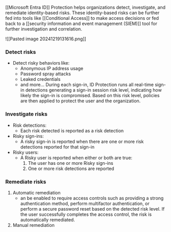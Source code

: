 [[Microsoft Entra ID]] Protection helps organizations detect, investigate, and remediate identity-based risks. These identity-based risks can be further fed into tools like [[Conditional Access]] to make access decisions or fed back to a [[security information and event management (SIEM)]] tool for further investigation and correlation.

![[Pasted image 20241219131616.png]]
### Detect risks
- Detect risky behaviors like:
	- Anonymous IP address usage
	- Password spray attacks
	- Leaked credentials
	- and more...
	During each sign-in, ID Protection runs all real-time sign-in detections generating a sign-in session risk level, indicating how likely the sign-in is compromised. Based on this risk level, policies are then applied to protect the user and the organization.
### Investigate risks
- Risk detections:
	- Each risk detected is reported as a risk detection
- Risky sign-ins:
	- A risky sign-in is reported when there are one or more risk detections reported for that sign-in
- Risky users:
	- A Risky user is reported when either or both are true:
		1. The user has one or more Risky sign-ins
		2. One or more risk detections are reported
### Remediate risks
1. Automatic remediation
	- an be enabled to require access controls such as providing a strong authentication method, perform multifactor authentication, or perform a secure password reset based on the detected risk level. If the user successfully completes the access control, the risk is automatically remediated.
2. Manual remediation